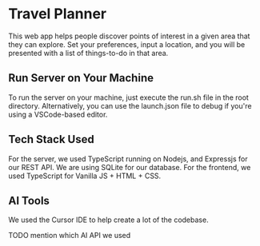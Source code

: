 # Travel Planner
This web app helps people discover points of interest in a given area that they can explore. Set your preferences, input a location, and you will be presented with a list of things-to-do in that area.
## Run Server on Your Machine
To run the server on your machine, just execute the run.sh file in the root directory. Alternatively, you can use the launch.json file to debug if you're using a VSCode-based editor.
## Tech Stack Used
For the server, we used TypeScript running on Nodejs, and Expressjs for our REST API. We are using SQLite for our database. For the frontend, we used TypeScript for Vanilla JS + HTML + CSS.
## AI Tools
We used the Cursor IDE to help create a lot of the codebase.

TODO mention which AI API we used